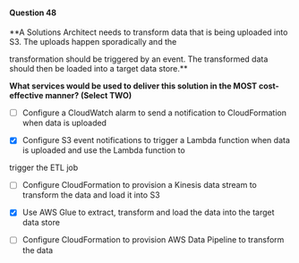 #### Question  48


**A Solutions Architect needs to transform data that is being uploaded into S3. The uploads happen sporadically and the

transformation should be triggered by an event. The transformed data should then be loaded into a target data store.**


**What services would be used to deliver this solution in the MOST cost-effective manner? (Select TWO)**


- [ ] Configure a CloudWatch alarm to send a notification to CloudFormation when data is uploaded


- [x] Configure S3 event notifications to trigger a Lambda function when data is uploaded and use the Lambda function to

trigger the ETL job


- [ ] Configure CloudFormation to provision a Kinesis data stream to transform the data and load it into S3


- [x] Use AWS Glue to extract, transform and load the data into the target data store


- [ ] Configure CloudFormation to provision AWS Data Pipeline to transform the data

